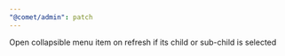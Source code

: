 ```yaml
---
"@comet/admin": patch
---
```


Open collapsible menu item on refresh if its child or sub-child is selected
